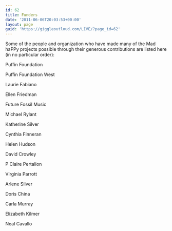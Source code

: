 ```yaml
---
id: 62
title: Funders
date: '2011-06-06T20:03:53+00:00'
layout: page
guid: 'https://giggleoutloud.com/LIVE/?page_id=62'
---
```


Some of the people and organization who have made many of the Mad haPPy projects possible through their generous contributions are listed here (in no particular order):

 Puffin Foundation

 Puffin Foundation West

 Laurie Fabiano

 Ellen Friedman

 Future Fossil Music

 Michael Rylant

 Katherine Silver

 Cynthia Finneran

 Helen Hudson

 David Crowley

 P Claire Pertalion

 Virginia Parrott

 Arlene Silver

 Doris China

 Carla Murray

 Elizabeth Kilmer

 Neal Cavallo
